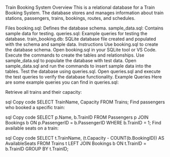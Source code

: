 Train Booking System
Overview
This is a relational database for a Train Booking System. The database stores and manages information about train stations, passengers, trains, bookings, routes, and schedules.

Files
booking.sql: Defines the database schema.
sample_data.sql: Contains sample data for testing.
queries.sql: Example queries for testing the database.
train_booking.db: SQLite database file created and populated with the schema and sample data.
Instructions
Use booking.sql to create the database schema.
Open booking.sql in your SQLite tool or VS Code.
Execute the commands to create the tables and relationships.
Use sample_data.sql to populate the database with test data.
Open sample_data.sql and run the commands to insert sample data into the tables.
Test the database using queries.sql.
Open queries.sql and execute the test queries to verify the database functionality.
Example Queries
Here are some example queries you can find in queries.sql:

Retrieve all trains and their capacity:

sql
Copy code
SELECT TrainName, Capacity FROM Trains;
Find passengers who booked a specific train:

sql
Copy code
SELECT p.Name, b.TrainID
FROM Passengers p
JOIN Bookings b ON p.PassengerID = b.PassengerID
WHERE b.TrainID = 1;
Find available seats on a train:

sql
Copy code
SELECT t.TrainName, (t.Capacity - COUNT(b.BookingID)) AS AvailableSeats
FROM Trains t
LEFT JOIN Bookings b ON t.TrainID = b.TrainID
GROUP BY t.TrainID;
